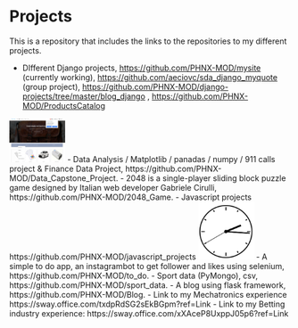 # **Projects**
This is a repository that includes the links to the repositories to my different projects.

- DIfferent Django projects, https://github.com/PHNX-MOD/mysite (currently working), https://github.com/aeciovc/sda_django_myquote (group project), https://github.com/PHNX-MOD/django-projects/tree/master/blog_django , https://github.com/PHNX-MOD/ProductsCatalog
<img src="https://github.com/PHNX-MOD/javascript_projects/blob/master/Images/online_store.png" width="100">
- Data Analysis / Matplotlib / panadas / numpy / 911 calls project & Finance Data Project, https://github.com/PHNX-MOD/Data_Capstone_Project.
- 2048 is a single-player sliding block puzzle game designed by Italian web developer Gabriele Cirulli,            https://github.com/PHNX-MOD/2048_Game.
- Javascript projects https://github.com/PHNX-MOD/javascript_projects
<img src="https://github.com/PHNX-MOD/javascript_projects/blob/master/Images/clock.PNG" width="100">
- A simple to do app, an instagrambot to get follower and likes using selenium, https://github.com/PHNX-MOD/to_do.
- Sport data (PyMongo), csv, https://github.com/PHNX-MOD/sport_data.
- A blog using flask framework, https://github.com/PHNX-MOD/Blog.
- Link to my Mechatronics experience  https://sway.office.com/txdpRdSG2sEkBGpm?ref=Link
- Link to my Betting industry experience: https://sway.office.com/xXAceP8UxppJ05p6?ref=Link
